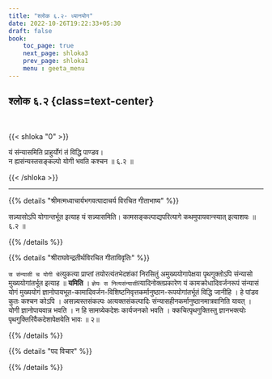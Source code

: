 ```yaml
---
title: "श्लोक ६.२- ध्यानयोग"
date: 2022-10-26T19:22:33+05:30
draft: false
book:
    toc_page: true
    next_page: shloka3
    prev_page: shloka1
    menu : geeta_menu
---
```




## श्लोक ६.२ {class=text-center}

<br/>

{{< shloka  "0"  >}}

यं संन्यासमिति प्राहुर्योगं तं विद्धि पाण्डव।     
न ह्यसंन्यस्तसङ्कल्पो योगी भवति कश्चन ॥ ६.२ ॥

{{< /shloka >}}

---


{{% details "श्रीमत्मध्वाचार्यभगवत्पादाचर्य विरचित  गीताभाष्य" %}}

सन्न्यासोऽपि योगान्तर्भूत इत्याह यं सन्न्यासमिति। 
कामसङ्कल्पाद्यपरित्यागे कथमुपायवान्स्यात् इत्याशयः ॥ ६.२ ॥

{{% /details %}}



{{% details "श्रीराघवेन्द्रतीर्थविरचित गीताविवृतिः" %}}

`स संन्यासी च योगी चे`त्युकत्या प्राप्तां तयोरत्यंतभेदशंकां निरसितुं
अमुख्ययोगापेक्षया पृथगुक्तोऽपि संन्यासो मुख्ययोगांतर्भूत इत्याह ॥ **यमिति** ।
`ज्ञेयः स नित्यसंन्यासी`त्यादिनोक्तप्रकारेण यं कामक्रोधादिवर्जनरूपं संन्यासं
योगं मुख्ययोगं 
ज्ञानोपायभूत-कामादिवर्जन-विशिष्टनिवृत्तकर्मानुष्ठान-रूपयोगांतर्भूतं 
विद्धि जानीहि । हे पांडव कुतः कश्चन कोऽपि ।
असन्न्यस्तसंकल्पः अत्यक्तसंकल्पादिः  संन्यासहीनकर्मानुष्ठानमात्रवानिति
यावत्‌ । योगी ज्ञानोपायवान्न भवति । न हि सामग्र्येकदेशः कार्यजनको
भवति । क्कचित्पृथगुक्तिस्तु ज्ञानभक्त्योः पृथगुक्तिरिवैकदेशापेक्षयेति 
भावः ॥ २॥

{{% /details %}}


{{% details "पद विचार" %}}


{{% /details %}}
